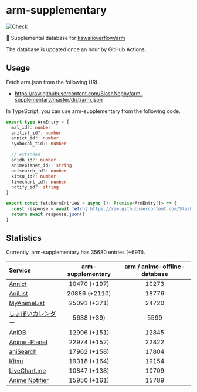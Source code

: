 # arm-supplementary

[![Check](https://github.com/SlashNephy/arm-supplementary/actions/workflows/check-node.yml/badge.svg)](https://github.com/SlashNephy/arm-supplementary/actions/workflows/check-node.yml)

💊 Supplemental database for [kawaiioverflow/arm](https://github.com/kawaiioverflow/arm)

The database is updated once an hour by GitHub Actions.

## Usage

Fetch arm.json from the following URL.

- https://raw.githubusercontent.com/SlashNephy/arm-supplementary/master/dist/arm.json

In TypeScript, you can use arm-supplementary from the following code.

```TypeScript
export type ArmEntry = {
  mal_id?: number
  anilist_id?: number
  annict_id?: number
  syobocal_tid?: number

  // extended
  anidb_id?: number
  animeplanet_id?: string
  anisearch_id?: number
  kitsu_id?: number
  livechart_id?: number
  notify_id?: string
}

export const fetchArmEntries = async (): Promise<ArmEntry[]> => {
  const response = await fetch('https://raw.githubusercontent.com/SlashNephy/arm-supplementary/master/dist/arm.json')
  return await response.json()
}
```

## Statistics

Currently, arm-supplementary has 35680 entries (+6911).

| Service                                     | arm-supplementary | arm / anime-offline-database |
| :------------------------------------------ | :---------------: | :--------------------------: |
| [Annict](https://annict.com)                |   10470 (+197)    |            10273             |
| [AniList](https://anilist.co)               |   20886 (+2110)   |            18776             |
| [MyAnimeList](https://myanimelist.net)      |   25091 (+371)    |            24720             |
| [しょぼいカレンダー](https://cal.syoboi.jp) |    5638 (+39)     |             5599             |
| [AniDB](https://anidb.net)                  |   12996 (+151)    |            12845             |
| [Anime-Planet](https://anime-planet.com)    |   22974 (+152)    |            22822             |
| [aniSearch](https://anisearch.com)          |   17962 (+158)    |            17804             |
| [Kitsu](https://kitsu.io)                   |   19318 (+164)    |            19154             |
| [LiveChart.me](https://livechart.me)        |   10847 (+138)    |            10709             |
| [Anime Notifier](https://notify.moe)        |   15950 (+161)    |            15789             |

